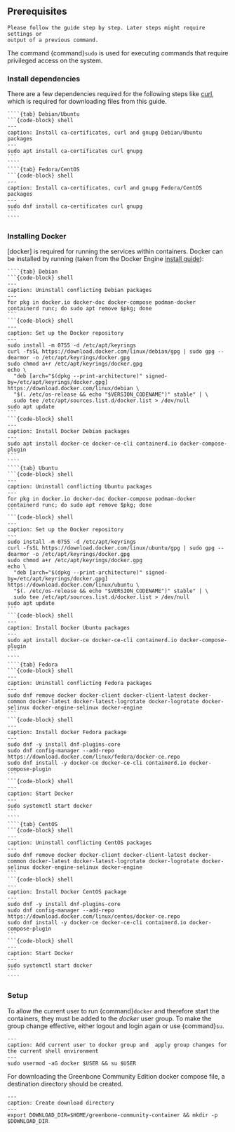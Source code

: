 ## Prerequisites

```{note}
Please follow the guide step by step. Later steps might require settings or
output of a previous command.
```

The command {command}`sudo` is used for executing commands that require privileged
access on the system.

### Install dependencies

There are a few dependencies required for the following steps like [curl](https://curl.se/), which is required for downloading files from this guide.


`````{tabs}
````{tab} Debian/Ubuntu
```{code-block} shell
---
caption: Install ca-certificates, curl and gnupg Debian/Ubuntu packages
---
sudo apt install ca-certificates curl gnupg
```
````
````{tab} Fedora/CentOS
```{code-block} shell
---
caption: Install ca-certificates, curl and gnupg Fedora/CentOS packages
---
sudo dnf install ca-certificates curl gnupg
```
````
`````

### Installing Docker

[docker] is required for running the services within containers. Docker can be
installed by running (taken from the Docker Engine [install guide](https://docs.docker.com/engine/install/)):

`````{tabs}
````{tab} Debian
```{code-block} shell
---
caption: Uninstall conflicting Debian packages
---
for pkg in docker.io docker-doc docker-compose podman-docker containerd runc; do sudo apt remove $pkg; done
```
```{code-block} shell
---
caption: Set up the Docker repository
---
sudo install -m 0755 -d /etc/apt/keyrings
curl -fsSL https://download.docker.com/linux/debian/gpg | sudo gpg --dearmor -o /etc/apt/keyrings/docker.gpg
sudo chmod a+r /etc/apt/keyrings/docker.gpg
echo \
  "deb [arch="$(dpkg --print-architecture)" signed-by=/etc/apt/keyrings/docker.gpg] https://download.docker.com/linux/debian \
  "$(. /etc/os-release && echo "$VERSION_CODENAME")" stable" | \
  sudo tee /etc/apt/sources.list.d/docker.list > /dev/null
sudo apt update
```
```{code-block} shell
---
caption: Install Docker Debian packages
---
sudo apt install docker-ce docker-ce-cli containerd.io docker-compose-plugin
```
````
````{tab} Ubuntu
```{code-block} shell
---
caption: Uninstall conflicting Ubuntu packages
---
for pkg in docker.io docker-doc docker-compose podman-docker containerd runc; do sudo apt remove $pkg; done
```
```{code-block} shell
---
caption: Set up the Docker repository
---
sudo install -m 0755 -d /etc/apt/keyrings
curl -fsSL https://download.docker.com/linux/ubuntu/gpg | sudo gpg --dearmor -o /etc/apt/keyrings/docker.gpg
sudo chmod a+r /etc/apt/keyrings/docker.gpg
echo \
  "deb [arch="$(dpkg --print-architecture)" signed-by=/etc/apt/keyrings/docker.gpg] https://download.docker.com/linux/ubuntu \
  "$(. /etc/os-release && echo "$VERSION_CODENAME")" stable" | \
  sudo tee /etc/apt/sources.list.d/docker.list > /dev/null
sudo apt update
```
```{code-block} shell
---
caption: Install Docker Ubuntu packages
---
sudo apt install docker-ce docker-ce-cli containerd.io docker-compose-plugin
```
````
````{tab} Fedora
```{code-block} shell
---
caption: Uninstall conflicting Fedora packages
---
sudo dnf remove docker docker-client docker-client-latest docker-common docker-latest docker-latest-logrotate docker-logrotate docker-selinux docker-engine-selinux docker-engine
```
```{code-block} shell
---
caption: Install docker Fedora package
---
sudo dnf -y install dnf-plugins-core
sudo dnf config-manager --add-repo https://download.docker.com/linux/fedora/docker-ce.repo
sudo dnf install -y docker-ce docker-ce-cli containerd.io docker-compose-plugin
```
```{code-block} shell
---
caption: Start Docker
---
sudo systemctl start docker
```
````
````{tab} CentOS
```{code-block} shell
---
caption: Uninstall conflicting CentOS packages
---
sudo dnf remove docker docker-client docker-client-latest docker-common docker-latest docker-latest-logrotate docker-logrotate docker-selinux docker-engine-selinux docker-engine
```
```{code-block} shell
---
caption: Install Docker CentOS package
---
sudo dnf -y install dnf-plugins-core
sudo dnf config-manager --add-repo https://download.docker.com/linux/centos/docker-ce.repo
sudo dnf install -y docker-ce docker-ce-cli containerd.io docker-compose-plugin
```
```{code-block} shell
---
caption: Start Docker
---
sudo systemctl start docker
```
````
`````

### Setup

To allow the current user to run {command}`docker` and therefore start the
containers, they must be added to the *docker* user group. To make the group change
effective, either logout and login again or use {command}`su`.

```{code-block} shell
---
caption: Add current user to docker group and  apply group changes for the current shell environment
---
sudo usermod -aG docker $USER && su $USER
```

For downloading the Greenbone Community Edition docker compose file, a
destination directory should be created.

```{code-block} shell
---
caption: Create download directory
---
export DOWNLOAD_DIR=$HOME/greenbone-community-container && mkdir -p $DOWNLOAD_DIR
```
